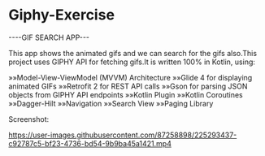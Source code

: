 # Giphy-Exercise
----GIF SEARCH APP---


This app shows the animated gifs and we can search for the gifs also.This project uses GIPHY API for fetching gifs.It is written 100% in Kotlin, using:

»»Model-View-ViewModel (MVVM) Architecture
»»Glide 4 for displaying animated GIFs
»»Retrofit 2 for REST API calls
»»Gson for parsing JSON objects from GIPHY API endpoints
»»Kotlin Plugin
»»Kotlin Coroutines
»»Dagger-Hilt
»»Navigation 
»»Search View
»»Paging Library


Screenshot:


https://user-images.githubusercontent.com/87258898/225293437-c92787c5-bf23-4736-bd54-9b9ba45a1421.mp4








